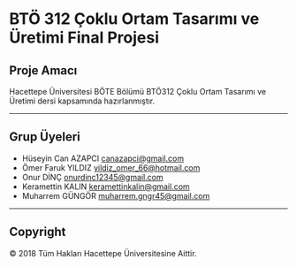 # BTÖ 312 Çoklu Ortam Tasarımı ve Üretimi Final Projesi

## Proje Amacı

Hacettepe Üniversitesi BÖTE Bölümü BTÖ312 Çoklu Ortam Tasarımı ve Üretimi dersi kapsamında hazırlanmıştır.

---
## Grup Üyeleri

- Hüseyin Can AZAPCI <canazapci@gmail.com>
- Ömer Faruk YILDIZ <yildiz_omer_66@hotmail.com>
- Onur DİNÇ <onurdinc12345@gmail.com>
- Keramettin KALIN <keramettinkalin@gmail.com>
- Muharrem GÜNGÖR <muharrem.gngr45@gmail.com>

---

## Copyright

© 2018 Tüm Hakları Hacettepe Üniversitesine Aittir.
